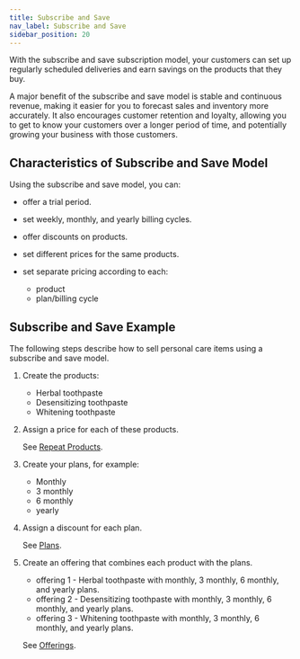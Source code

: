 ```yaml
---
title: Subscribe and Save 
nav_label: Subscribe and Save
sidebar_position: 20
---
```


With the subscribe and save subscription model, your customers can set up regularly scheduled deliveries and earn savings on the products that they buy.

A major benefit of the subscribe and save model is stable and continuous revenue, making it easier for you to forecast sales and inventory more accurately. It also encourages customer retention and loyalty, allowing you to get to know your customers over a longer period of time, and potentially growing your business with those customers.

## Characteristics of Subscribe and Save Model

Using the subscribe and save model, you can:

- offer a trial period.
- set weekly, monthly, and yearly billing cycles.
- offer discounts on products.
- set different prices for the same products.
- set separate pricing according to each:

    - product
    - plan/billing cycle

## Subscribe and Save Example

The following steps describe how to sell personal care items using a subscribe and save model.   

1. Create the products:

    - Herbal toothpaste
    - Desensitizing toothpaste
    - Whitening toothpaste

2. Assign a price for each of these products.

   See [Repeat Products](/docs/commerce-manager/subscriptions/products/managing-products-cm).

3. Create your plans, for example:

    - Monthly
    - 3 monthly
    - 6 monthly 
    - yearly

4. Assign a discount for each plan.

   See [Plans](/docs/commerce-manager/subscriptions/subscription-plans/managing-subscription-plans-cm).

5. Create an offering that combines each product with the plans.

    - offering 1 - Herbal toothpaste with monthly, 3 monthly, 6 monthly, and yearly plans.
    - offering 2 - Desensitizing toothpaste with monthly, 3 monthly, 6 monthly, and yearly plans.
    - offering 3 - Whitening toothpaste with monthly, 3 monthly, 6 monthly, and yearly plans.
   
    See [Offerings](/docs/commerce-manager/subscriptions/offerings/managing-subscription-offerings).
